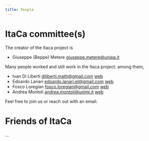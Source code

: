 ```yaml
---
title: People
---
```

# ItaCa committee(s)

The creator of the Itaca project is

- Giuseppe (Beppe) Metere [giuseppe.metere@unipa.it](mailto:giuseppe.metere@unipa.it)

Many people worked and still work in the Itaca project: among them,

- Ivan Di Liberti [diliberti.math@gmail.com](mailto:diliberti.math@gmail.com)
[web](https://diliberti.github.io)
- Edoardo Lanari [edoardo.lanari.el@gmail.com](mailto:edoardo.lanari.el@gmail.com)
[web](https://sites.google.com/view/edoardo-lanari/)
- Fosco Loregian [fosco.loregian@gmail.com](mailto:fosco.loregian@gmail.com)
[web](http://tetrapharmakon.github.io)
- Andrea Montoli [andrea.montoli@unimi.it](mailto:andrea.montoli@unimi.it)
[web](https://www.unimi.it/it/ugov/person/andrea-montoli)

Feel free to join us or reach out with an email.

# Friends of ItaCa

...
